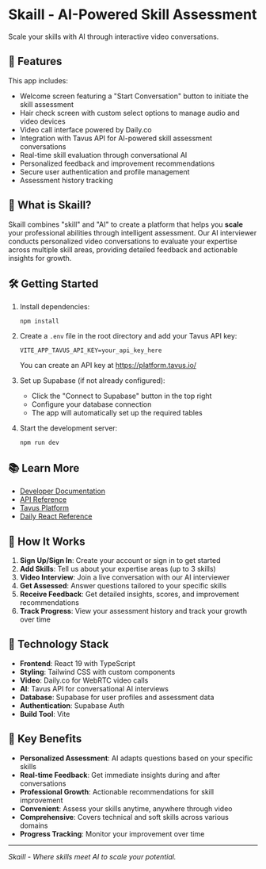 # Skaill - AI-Powered Skill Assessment

Scale your skills with AI through interactive video conversations.

## 🚀 Features

This app includes:
- Welcome screen featuring a "Start Conversation" button to initiate the skill assessment
- Hair check screen with custom select options to manage audio and video devices
- Video call interface powered by Daily.co
- Integration with Tavus API for AI-powered skill assessment conversations
- Real-time skill evaluation through conversational AI
- Personalized feedback and improvement recommendations
- Secure user authentication and profile management
- Assessment history tracking

## 🎯 What is Skaill?

Skaill combines "skill" and "AI" to create a platform that helps you **scale** your professional abilities through intelligent assessment. Our AI interviewer conducts personalized video conversations to evaluate your expertise across multiple skill areas, providing detailed feedback and actionable insights for growth.

## 🛠 Getting Started

1. Install dependencies:
   ```
   npm install
   ```

2. Create a `.env` file in the root directory and add your Tavus API key:
   ```
   VITE_APP_TAVUS_API_KEY=your_api_key_here
   ```
   You can create an API key at https://platform.tavus.io/

3. Set up Supabase (if not already configured):
   - Click the "Connect to Supabase" button in the top right
   - Configure your database connection
   - The app will automatically set up the required tables

4. Start the development server:
   ```
   npm run dev
   ```

## 📚 Learn More

- [Developer Documentation](https://docs.tavus.io/)
- [API Reference](https://docs.tavus.io/api-reference/)
- [Tavus Platform](https://platform.tavus.io/)
- [Daily React Reference](https://docs.daily.co/reference/daily-react)

## 🎥 How It Works

1. **Sign Up/Sign In**: Create your account or sign in to get started
2. **Add Skills**: Tell us about your expertise areas (up to 3 skills)
3. **Video Interview**: Join a live conversation with our AI interviewer
4. **Get Assessed**: Answer questions tailored to your specific skills
5. **Receive Feedback**: Get detailed insights, scores, and improvement recommendations
6. **Track Progress**: View your assessment history and track your growth over time

## 🔧 Technology Stack

- **Frontend**: React 19 with TypeScript
- **Styling**: Tailwind CSS with custom components
- **Video**: Daily.co for WebRTC video calls
- **AI**: Tavus API for conversational AI interviews
- **Database**: Supabase for user profiles and assessment data
- **Authentication**: Supabase Auth
- **Build Tool**: Vite

## 🌟 Key Benefits

- **Personalized Assessment**: AI adapts questions based on your specific skills
- **Real-time Feedback**: Get immediate insights during and after conversations
- **Professional Growth**: Actionable recommendations for skill improvement
- **Convenient**: Assess your skills anytime, anywhere through video
- **Comprehensive**: Covers technical and soft skills across various domains
- **Progress Tracking**: Monitor your improvement over time

---

*Skaill - Where skills meet AI to scale your potential.*